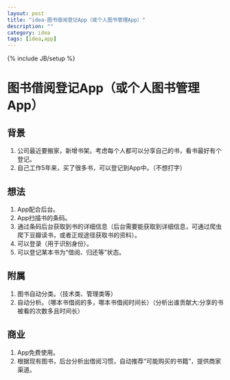 ```yaml
---
layout: post
title: "idea-图书借阅登记App（或个人图书管理App）"
description: ""
category: idea
tags: [idea,app]
---
```

{% include JB/setup %}

# 图书借阅登记App（或个人图书管理App）

## 背景
1. 公司最近要搬家，新增书架。考虑每个人都可以分享自己的书，看书最好有个登记。
2. 自己工作5年来，买了很多书，可以登记到App中。（不想打字）

## 想法
1. App配合后台。
2. App扫描书的条码。
3. 通过条码后台获取到书的详细信息（后台需要能获取到详细信息，可通过爬虫爬下豆瓣读书，或者正规途径获取书的资料）。
4. 可以登录（用于识别身份）。
5. 可以登记某本书为“借阅、归还等”状态。

## 附属
1. 图书自动分类。（技术类、管理类等）
2. 自动分析。（哪本书借阅的多，哪本书借阅时间长）（分析出谁贡献大:分享的书被看的次数多且时间长）

## 商业
1. App免费使用。
2. 根据现有图书，后台分析出借阅习惯，自动推荐“可能购买的书籍”，提供商家渠道。
